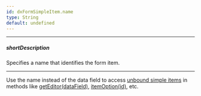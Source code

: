 ```yaml
---
id: dxFormSimpleItem.name
type: String
default: undefined
---
```

---
##### shortDescription
Specifies a name that identifies the form item.

---
Use the name instead of the data field to access [unbound simple items](/concepts/05%20Widgets/Form/05%20Configure%20Simple%20Items/10%20Create%20an%20Unbound%20Simple%20Item.md '/Documentation/Guide/Widgets/Form/Configure_Simple_Items/#Create_an_Unbound_Simple_Item') in methods like [getEditor(dataField)](/Documentation/ApiReference/UI_Widgets/dxForm/Methods/#getEditordataField), [itemOption(id)](/Documentation/ApiReference/UI_Widgets/dxForm/Methods/#itemOptionid), etc.